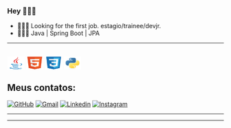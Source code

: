 ### Hey 👩🏻‍💻

- 👩🏻‍💻 Looking for the first job. estagio/trainee/devjr.
- 👩🏻‍💻 Java | Spring Boot | JPA 
<hr>
  <div style="display: inline_block"><br>
  <img align="center" alt="dn-java" height="30" width="40" src="https://raw.githubusercontent.com/devicons/devicon/master/icons/java/java-original.svg">
  <img align="center" alt="dn-html" height="30" width="40" src="https://raw.githubusercontent.com/devicons/devicon/master/icons/html5/html5-original.svg">
  <img align="center" alt="dn-css" height="30" width="40" src="https://raw.githubusercontent.com/devicons/devicon/master/icons/css3/css3-original.svg">
  <img align="center" alt="dn-python" height="30" width="40" src="https://raw.githubusercontent.com/devicons/devicon/master/icons/python/python-original.svg">
</div>

## Meus contatos:

[![GitHub](https://img.shields.io/badge/Github-100000?style=for-the-badge&logo=github&logoColor=white)](https://github.com/dnsouzadev)
[![Gmail](https://img.shields.io/badge/-Gmail-FF0000?style=for-the-badge&labelColor=FF0000&logo=gmail&logoColor=white)](mailto:workdndsza@gmail.com?subject=[GitHub]%20Acabei%20de%20ver%20o%20seu%20GitHub)
[![Linkedin](https://img.shields.io/badge/-Linkedin-0e76a8?style=for-the-badge&logo=Linkedin&logoColor=white)](https://www.linkedin.com/in/dnsouzadev/)
[![Instagram](https://img.shields.io/badge/instagram-E4405F.svg?style=for-the-badge&logo=instagram&logoColor=white)](https://www.instagram.com/dnsouzadev/)


<hr>
<hr>
</div> 


